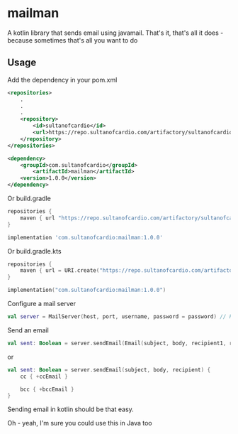 # mailman

A kotlin library that sends email using javamail. That's it, that's all it does - because sometimes that's
all you want to do

## Usage

Add the dependency in your pom.xml

```xml
<repositories>
    .
    .
    .
    <repository>
        <id>sultanofcardio</id>
        <url>https://repo.sultanofcardio.com/artifactory/sultanofcardio</url>
    </repository>
</repositories>

<dependency>
    <groupId>com.sultanofcardio</groupId>
        <artifactId>mailman</artifactId>
    <version>1.0.0</version>
</dependency>
```

Or build.gradle

```groovy
repositories {
    maven { url "https://repo.sultanofcardio.com/artifactory/sultanofcardio" }
}

implementation 'com.sultanofcardio:mailman:1.0.0'
``` 

Or build.gradle.kts

```kotlin
repositories {
    maven { url = URI.create("https://repo.sultanofcardio.com/artifactory/sultanofcardio") }
}

implementation("com.sultanofcardio:mailman:1.0.0")
``` 

Configure a mail server
```kotlin
val server = MailServer(host, port, username, password = password) // Password is optional
```

Send an email
```kotlin
val sent: Boolean = server.sendEmail(Email(subject, body, recipient1, recipient2))
```

or

```kotlin
val sent: Boolean = server.sendEmail(subject, body, recipient) {
    cc { +ccEmail }

    bcc { +bccEmail }
}
```

Sending email in kotlin should be that easy.

Oh - yeah, I'm sure you could use this in Java too
